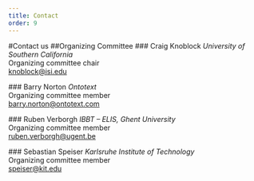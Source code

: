 ```yaml
--- 
title: Contact
order: 9
---
```

#Contact us
##Organizing Committee
###<img class="contact" src="../images/craig.jpg" alt=""> Craig Knoblock
*University of Southern California*  
Organizing committee chair  
[knoblock@isi.edu](mailto:knoblock@isi.edu)

###<img class="contact" src="../images/barry.jpg" alt=""> Barry Norton
*Ontotext*  
Organizing committee member  
[barry.norton@ontotext.com](mailto:barry.norton@ontotext.com)

###<img class="contact" src="../images/ruben.jpg" alt=""> Ruben Verborgh
*IBBT – ELIS, Ghent University*  
Organizing committee member  
[ruben.verborgh@ugent.be](mailto:ruben.verborgh@ugent.be)

###<img class="contact" src="../images/sebastian.jpg" alt=""> Sebastian Speiser
*Karlsruhe Institute of Technology*  
Organizing committee member  
[speiser@kit.edu](mailto:speiser@kit.edu)
